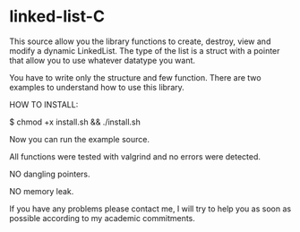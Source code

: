 # linked-list-C

This source allow you the library functions to create, destroy, view and modify a dynamic LinkedList.
The type of the list is a struct with a pointer that allow you to use whatever datatype you want.

You have to write only the structure and few function. There are two examples to understand how to use this library. 

HOW TO INSTALL:

$ chmod +x install.sh && ./install.sh

Now you can run the example source.


All functions were tested with valgrind and no errors were detected. 

NO dangling pointers. 

NO memory leak.


If you have any problems please contact me, I will try to help you as soon as possible according to my academic commitments.
